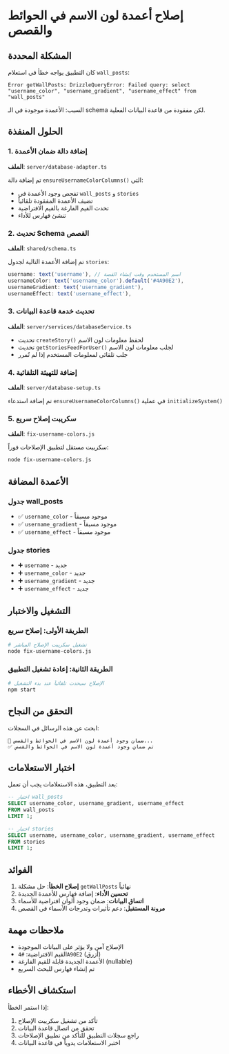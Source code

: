 # إصلاح أعمدة لون الاسم في الحوائط والقصص

## المشكلة المحددة

كان التطبيق يواجه خطأ في استعلام `wall_posts`:

```
Error getWallPosts: DrizzleQueryError: Failed query: select "username_color", "username_gradient", "username_effect" from "wall_posts"
```

السبب: الأعمدة موجودة في الـ schema لكن مفقودة من قاعدة البيانات الفعلية.

## الحلول المنفذة

### 1. إضافة دالة ضمان الأعمدة

**الملف**: `server/database-adapter.ts`

تم إضافة دالة `ensureUsernameColorColumns()` التي:
- تفحص وجود الأعمدة في `wall_posts` و `stories`
- تضيف الأعمدة المفقودة تلقائياً
- تحدث القيم الفارغة بالقيم الافتراضية
- تنشئ فهارس للأداء

### 2. تحديث Schema القصص

**الملف**: `shared/schema.ts`

تم إضافة الأعمدة التالية لجدول `stories`:
```typescript
username: text('username'), // اسم المستخدم وقت إنشاء القصة
usernameColor: text('username_color').default('#4A90E2'),
usernameGradient: text('username_gradient'),
usernameEffect: text('username_effect'),
```

### 3. تحديث خدمة قاعدة البيانات

**الملف**: `server/services/databaseService.ts`

- تحديث `createStory()` لحفظ معلومات لون الاسم
- تحديث `getStoriesFeedForUser()` لجلب معلومات لون الاسم
- جلب تلقائي لمعلومات المستخدم إذا لم تُمرر

### 4. إضافة للتهيئة التلقائية

**الملف**: `server/database-setup.ts`

تم إضافة استدعاء `ensureUsernameColorColumns()` في عملية `initializeSystem()`

### 5. سكريبت إصلاح سريع

**الملف**: `fix-username-colors.js`

سكريبت مستقل لتطبيق الإصلاحات فوراً:
```bash
node fix-username-colors.js
```

## الأعمدة المضافة

### جدول wall_posts
- ✅ `username_color` - موجود مسبقاً
- ✅ `username_gradient` - موجود مسبقاً  
- ✅ `username_effect` - موجود مسبقاً

### جدول stories
- ➕ `username` - جديد
- ➕ `username_color` - جديد
- ➕ `username_gradient` - جديد
- ➕ `username_effect` - جديد

## التشغيل والاختبار

### الطريقة الأولى: إصلاح سريع
```bash
# تشغيل سكريبت الإصلاح المباشر
node fix-username-colors.js
```

### الطريقة الثانية: إعادة تشغيل التطبيق
```bash
# الإصلاح سيحدث تلقائياً عند بدء التشغيل
npm start
```

## التحقق من النجاح

ابحث عن هذه الرسائل في السجلات:

```
🎨 ضمان وجود أعمدة لون الاسم في الحوائط والقصص...
✅ تم ضمان وجود أعمدة لون الاسم في الحوائط والقصص
```

## اختبار الاستعلامات

بعد التطبيق، هذه الاستعلامات يجب أن تعمل:

```sql
-- اختبار wall_posts
SELECT username_color, username_gradient, username_effect 
FROM wall_posts 
LIMIT 1;

-- اختبار stories  
SELECT username, username_color, username_gradient, username_effect 
FROM stories 
LIMIT 1;
```

## الفوائد

1. **إصلاح الخطأ**: حل مشكلة `getWallPosts` نهائياً
2. **تحسين الأداء**: إضافة فهارس للأعمدة الجديدة
3. **اتساق البيانات**: ضمان وجود ألوان افتراضية للأسماء
4. **مرونة المستقبل**: دعم تأثيرات وتدرجات الأسماء في القصص

## ملاحظات مهمة

- الإصلاح آمن ولا يؤثر على البيانات الموجودة
- القيم الافتراضية: `#4A90E2` (أزرق)
- الأعمدة الجديدة قابلة للقيم الفارغة (nullable)
- تم إنشاء فهارس للبحث السريع

## استكشاف الأخطاء

إذا استمر الخطأ:

1. تأكد من تشغيل سكريبت الإصلاح
2. تحقق من اتصال قاعدة البيانات
3. راجع سجلات التطبيق للتأكد من تطبيق الإصلاحات
4. اختبر الاستعلامات يدوياً في قاعدة البيانات